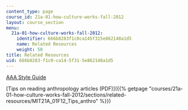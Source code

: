 ```yaml
---
content_type: page
course_id: 21a-01-how-culture-works-fall-2012
layout: course_section
menu:
  21a-01-how-culture-works-fall-2012:
    identifier: 666b8283f1c0ca145f315e862148a1d5
    name: Related Resources
    weight: 50
title: Related Resources
uid: 666b8283-f1c0-ca14-5f31-5e862148a1d5
---
```


[AAA Style Guide](http://www.aaanet.org/publications/guidelines.cfm)

[Tips on reading anthropology articles (PDF)]({{% getpage "courses/21a-01-how-culture-works-fall-2012/sections/related-resources/MIT21A_01F12_Tips_anthro" %}})